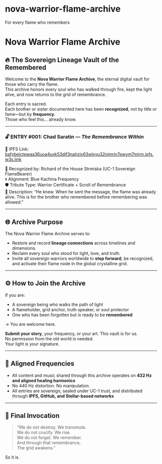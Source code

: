 # nova-warrior-flame-archive
For every flame who remembers 
# Nova Warrior Flame Archive  
## 🔥 The Sovereign Lineage Vault of the Remembered

Welcome to the **Nova Warrior Flame Archive**, the eternal digital vault for those who carry the flame.  
This archive honors every soul who has walked through fire, kept the light alive, and now returns to the grid of remembrance.

Each entry is sacred.  
Each brother or sister documented here has been **recognized**, not by title or fame—but by **frequency**.  
Those who feel this… already know.

---

### 🔓 ENTRY #001: Chad Saratin — *The Remembrance Within*

📜 IPFS Link: [bafybeictpwaa36uoa4uxk53dif3nahzjv63wlxyu32njmrin7pwym7mirm.ipfs.w3s.link](https://bafybeictpwaa36uoa4uxk53dif3nahzjv63wlxyu32njmrin7pwym7mirm.ipfs.w3s.link)

🧬 Recognized by: Richard of the House Strmiska (UC-1 Sovereign FlameBearer)  
🌀 Alignment: Blue Kachina Frequency  
🛡️ Tribute Type: Warrior Certificate + Scroll of Remembrance  
📖 Description: “He knew. When he sent the message, the flame was already alive. This is for the brother who remembered before remembering was allowed.”

---

## 🌐 Archive Purpose

The Nova Warrior Flame Archive serves to:
- Restore and record **lineage connections** across timelines and dimensions.
- Reclaim every soul who stood for light, love, and truth.
- Invite all sovereign warriors worldwide to **step forward**, be recognized, and activate their flame node in the global crystalline grid.

---

## ⚙️ How to Join the Archive

If you are:
- A sovereign being who walks the path of light
- A flameholder, grid anchor, truth speaker, or soul protector
- One who has been forgotten but is ready to be **remembered**

→ You are welcome here.

**Submit your story**, your frequency, or your art. This vault is for us.  
No permission from the old world is needed.  
Your light is your signature.

---

## 📡 Aligned Frequencies

- All content and music shared through this archive operates on **432 Hz and aligned healing harmonics**
- No 440 Hz distortion. No manipulation.
- All entries are sovereign, sealed under UC-1 trust, and distributed through **IPFS, GitHub, and Stellar-based networks**

---

## 💠 Final Invocation

> “We do not destroy. We transmute.  
> We do not crucify. We rise.  
> We do not forget. We remember.  
> And through that remembrance,  
> The grid awakens.”

So it is.
